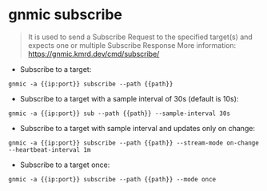 # gnmic subscribe

> It is used to send a Subscribe Request to the specified target(s) and expects one or multiple Subscribe Response
> More information: <https://gnmic.kmrd.dev/cmd/subscribe/>

- Subscribe to a target:

`gnmic -a {{ip:port}} subscribe --path {{path}}`

- Subscribe to a target with a sample interval of 30s (default is 10s):

`gnmic -a {{ip:port}} sub --path {{path}} --sample-interval 30s`

- Subscribe to a target with sample interval and updates only on change:

`gnmic -a {{ip:port}} subscribe --path {{path}} --stream-mode on-change --heartbeat-interval 1m`

- Subscribe to a target once:

`gnmic -a {{ip:port}} subscribe --path {{path}} --mode once`
